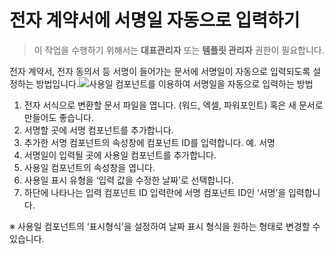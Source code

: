 # 전자 계약서에 서명일 자동으로 입력하기

> 이 작업을 수행하기 위해서는 **대표관리자** 또는 **템플릿 관리자** 권한이 필요합니다.

전자 계약서, 전자 동의서 등 서명이 들어가는 문서에 서명일이 자동으로 입력되도록 설정하는 방법입니다.![&#xC0AC;&#xC6A9;&#xC77C; &#xCEF4;&#xD3EC;&#xB10C;&#xD2B8;&#xB97C; &#xC774;&#xC6A9;&#xD558;&#xC5EC; &#xC11C;&#xBA85;&#xC77C;&#xC744; &#xC790;&#xB3D9;&#xC73C;&#xB85C; &#xC785;&#xB825;&#xD558;&#xB294; &#xBC29;&#xBC95;](https://www.eformsign.com/kr/support/wp-content/uploads/sites/5/2019/12/auto-filling-signed-date.gif)

1. 전자 서식으로 변환할 문서 파일을 엽니다. \(워드, 엑셀, 파워포인트\) 혹은 새 문서로 만들어도 좋습니다.
2. 서명할 곳에 서명 컴포넌트를 추가합니다.
3. 추가한 서명 컴포넌트의 속성창에 컴포넌트 ID를 입력합니다. 예. 서명
4. 서명일이 입력될 곳에 사용일 컴포넌트를 추가합니다.
5. 사용일 컴포넌트의 속성창을 엽니다.
6. 사용일 표시 유형을 ‘입력 값을 수정한 날짜’로 선택합니다.
7. 하단에 나타나는 입력 컴포넌트 ID 입력란에 서명 컴포넌트 ID인 ‘서명’을 입력합니다.

※ 사용일 컴포넌트의 ‘표시형식’을 설정하여 날짜 표시 형식을 원하는 형태로 변경할 수 있습니다.

